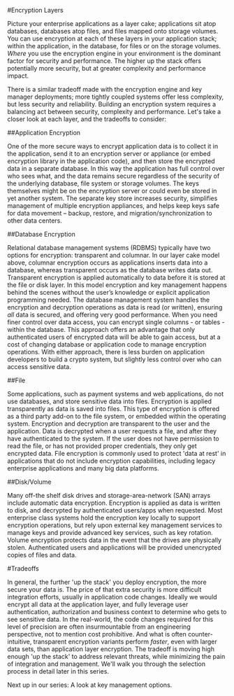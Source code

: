 
#Encryption Layers 	

Picture your enterprise applications as a layer cake; applications sit atop databases, databases atop files, and files mapped onto storage volumes. You can use encryption at each of these layers in your application stack; within the application, in the database, for files or on the storage volumes. *Where* you use the encryption engine in your environment is the dominant factor for security and performance. The higher up the stack offers potentially more security, but at greater complexity and performance impact. 

There is a similar tradeoff made with the encryption engine and key manager deployments; more tightly coupled systems offer less complexity, but less security and reliability. Building an encryption system requires a balancing act between security, complexity and performance. Let's take a closer look at each layer, and the tradeoffs to consider: 
 	
##Application Encryption

One of the more secure ways to encrypt application data is to collect it in the application, send it to an encryption server or appliance (or embed encryption library in the application code), and then store the encrypted data in a separate database. In this way the application has full control over who sees what, and the data remains secure regardless of the security of the underlying database, file system or storage volumes. The keys themselves might be on the encryption server or could even be stored in yet another system. The separate key store increases security, simplifies management of multiple encryption appliances, and helps keep keys safe for data movement – backup, restore, and migration/synchronization to other data centers.

##Database Encryption

Relational database management systems (RDBMS) typically have two options for encryption: transparent and columnar. In our layer cake model above, columnar encryption occurs as applications inserts data into a database, whereas transparent occurs as the database writes data out. Transparent encryption is applied automatically to data before it is stored at the file or disk layer. In this model encryption and key management happens behind the scenes without the user’s knowledge or explicit application programming needed. The database management system handles the encryption and decryption operations as data is read (or written), ensuring _all_ data is secured, and offering very good performance. When you need finer control over data access, you can encrypt single columns - or tables - within the database. This approach offers an advantage that only authenticated users of encrypted data will be able to gain access, but at a cost of changing database or application code to manage encryption operations. With either approach, there is less burden on application developers to build a crypto system, but slightly less control over who can access sensitive data. 


##File  

Some applications, such as payment systems and web applications, do not use databases, and store sensitive data into files. Encryption is  applied transparently as data is saved into files. This type of encryption is offered as a third party add-on to the file system, or embedded within the operating system. Encryption and decryption are transparent to the user and the application. Data is decrypted when a user requests a file, and after they have authenticated to the system. If the user does not have permission to read the file, or has not provided proper credentials, they only get encrypted data. File encryption is commonly used to protect 'data at rest' in applications that do not include encryption capabilities, including legacy enterprise applications and many big data platforms. 

##Disk/Volume

Many off-the shelf disk drives and storage-area-network (SAN) arrays include automatic data encryption. Encryption is applied as data is written to disk, and decrypted by authenticated users/apps when requested. Most enterprise class systems hold the encryption key locally to support encryption operations, but rely upon external key management services to manage keys and provide advanced key services, such as key rotation. Volume encryption protects data in the event that the drives are physically stolen. Authenticated users and applications will be provided unencrypted copies of files and data. 

		
#Tradeoffs 

In general, the further 'up the stack' you deploy encryption, the more secure your data is. The price of that extra security is more difficult integration efforts, usually in application code changes. Ideally we would encrypt all data at the application layer, and fully leverage user authentication, authorization and business context to determine who gets to see sensitive data. In the real-world, the code changes required for this level of precision are often insurmountable from an engineering perspective, not to mention cost prohibitive. And what is often counter-intuitive, transparent encryption variants perform _faster_, even with larger data sets, than application layer encryption. The tradeoff is moving high enough 'up the stack' to address relevant threats, while minimizing the pain of integration and management. We'll walk you through the selection process in detail later in this series. 

Next up in our series: A look at key management options.